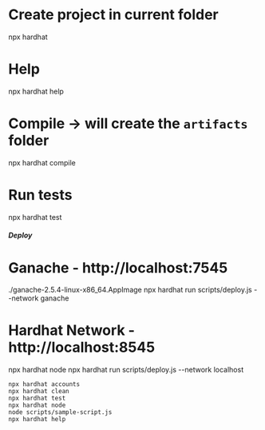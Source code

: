 # Create project in current folder

npx hardhat

# Help

npx hardhat help

# Compile -> will create the `artifacts` folder

npx hardhat compile

# Run tests

npx hardhat test

##### Deploy

# Ganache - http://localhost:7545

./ganache-2.5.4-linux-x86_64.AppImage
npx hardhat run scripts/deploy.js --network ganache

# Hardhat Network - http://localhost:8545

npx hardhat node
npx hardhat run scripts/deploy.js --network localhost

```shell
npx hardhat accounts
npx hardhat clean
npx hardhat test
npx hardhat node
node scripts/sample-script.js
npx hardhat help
```
